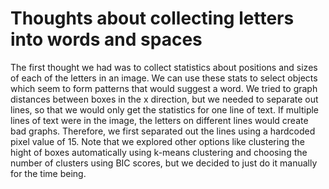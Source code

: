 # Thoughts about collecting letters into words and spaces

The first thought we had was to collect statistics about positions and sizes of each of the letters in an image.  We can use these stats to select objects which seem to form patterns that would suggest a word.  We tried to graph distances between boxes in the x direction, but we needed to separate out lines, so that we would only get the statistics for one line of text.  If multiple lines of text were in the image, the letters on different lines would create bad graphs.  Therefore, we first separated out the lines using a hardcoded pixel value of 15.  Note that we explored other options like clustering the hight of boxes automatically using k-means clustering and choosing the number of clusters using BIC scores, but we decided to just do it manually for the time being.